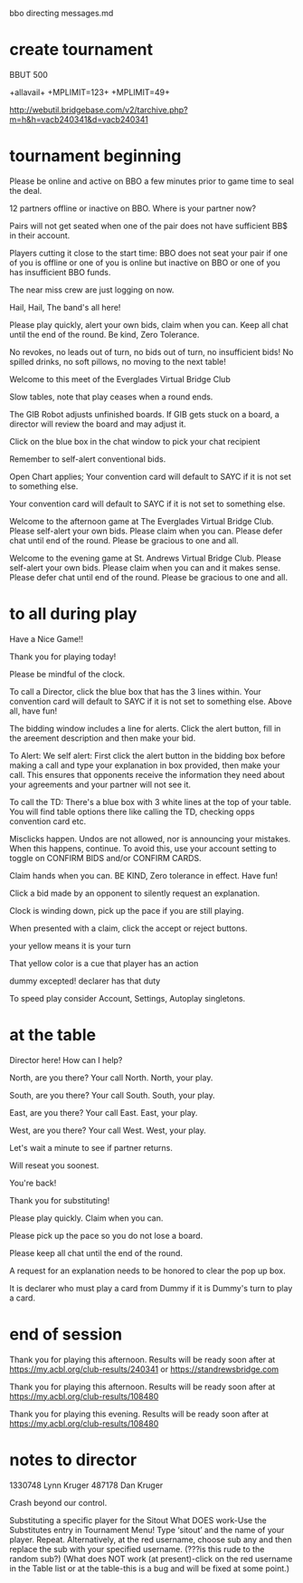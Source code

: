 bbo directing messages.md


# create tournament

BBUT 500

+allavail+
+MPLIMIT=123+
+MPLIMIT=49+

http://webutil.bridgebase.com/v2/tarchive.php?m=h&h=vacb240341&d=vacb240341


# tournament beginning

Please be online and active on BBO a few minutes prior to game time to seal the deal.

12 partners offline or inactive on BBO. Where is your partner now?

Pairs will not get seated when one of the pair does not have sufficient BB$ in their account.

Players cutting it close to the start time: BBO does not seat your pair if one of you is offline or one of you is online but inactive on BBO or one of you has insufficient BBO funds.

The near miss crew are just logging on now.

Hail, Hail, The band's all here!

Please play quickly, alert your own bids, claim when you can. 
Keep all chat until the end of the round. 
Be kind, Zero Tolerance.

No revokes, no leads out of turn, no bids out of turn, no insufficient bids!
No spilled drinks, no soft pillows, no moving to the next table!

Welcome to this meet of the Everglades Virtual Bridge Club

Slow tables, note that play ceases when a round ends.

The GIB Robot adjusts unfinished boards. If GIB gets stuck on a board, a director will review the board and may adjust it.

Click on the blue box in the chat window to pick your chat recipient

Remember to self-alert conventional bids.

Open Chart applies; Your convention card will default to SAYC if it is not set to something else.

Your convention card will default to SAYC if it is not set to something else.


Welcome to the afternoon game at The Everglades Virtual Bridge Club. Please self-alert your own bids. Please claim when you can. Please defer chat until end of the round. Please be gracious to one and all.

Welcome to the evening game at St. Andrews Virtual Bridge Club. Please self-alert your own bids. Please claim when you can and it makes sense. Please defer chat until end of the round. Please be gracious to one and all.


# to all during play

Have a Nice Game!!

Thank you for playing today!

Please be mindful of the clock.

To call a Director, click the blue box that has the 3 lines within. 
Your convention card will default to SAYC if it is not set to something else. 
Above all, have fun!

The bidding window includes a line for alerts. Click the alert button, fill in the areement description and then make your bid.

To Alert: We self alert: First click the alert button in the bidding box before making a call and type your explanation in box provided, then make your call. This ensures that opponents receive the information they need about your agreements and your partner will not see it.

To call the TD: There's a blue box with 3 white lines at the top of your table. You will find table options there like calling the TD, checking opps convention card etc.

Misclicks happen. Undos are not allowed, nor is announcing your mistakes. When this happens, continue. To avoid this, use your account setting to toggle on CONFIRM BIDS and/or CONFIRM CARDS.

Claim hands when you can. BE KIND, Zero tolerance in effect. Have fun!

Click a bid made by an opponent to silently request an explanation.

Clock is winding down, pick up the pace if you are still playing.

When presented with a claim, click the accept or reject buttons.

your yellow means it is your turn

That yellow color is a cue that player has an action

dummy excepted! declarer has that duty

To speed play consider Account, Settings, Autoplay singletons.

# at the table

Director here! How can I help?

North, are you there?
Your call North.
North, your play.

South, are you there?
Your call South.
South, your play.

East, are you there?
Your call East.
East, your play.

West, are you there?
Your call West.
West, your play.

Let's wait a minute to see if partner returns.

Will reseat you soonest.

You're back!

Thank you for substituting!

Please play quickly. Claim when you can.

Please pick up the pace so you do not lose a board.

Please keep all chat until the end of the round.

A request for an explanation needs to be honored to clear the pop up box. 

It is declarer who must play a card from Dummy if it is Dummy's turn to play a card.


# end of session

Thank you for playing this afternoon. Results will be ready soon after at https://my.acbl.org/club-results/240341 or https://standrewsbridge.com

Thank you for playing this afternoon. Results will be ready soon after at https://my.acbl.org/club-results/108480

Thank you for playing this evening. Results will be ready soon after at https://my.acbl.org/club-results/108480


# notes to director
1330748 Lynn Kruger
 487178 Dan Kruger

Crash beyond our control. 

Substituting a specific player for the Sitout
What DOES work-Use the Substitutes entry in Tournament Menu! Type ‘sitout’ and the name of your player.  Repeat.
Alternatively, at the red username, choose sub any and then replace the sub with your specified username.  (???is this rude to the random sub?)
(What does NOT work (at present)-click on the red username in the Table list or at the table-this is a bug and will be fixed at some point.)

